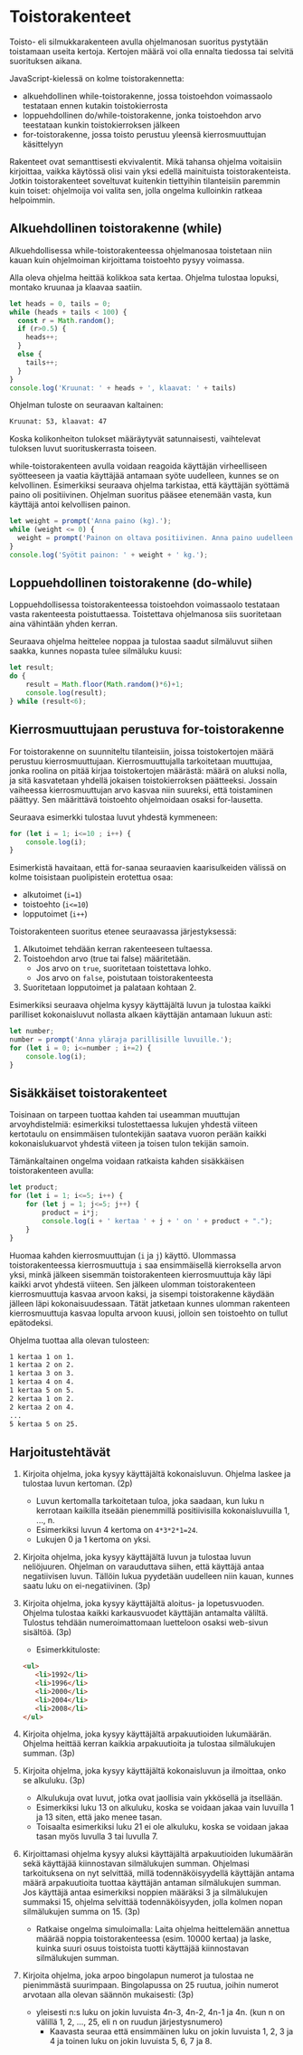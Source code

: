# Toistorakenteet

Toisto- eli silmukkarakenteen avulla ohjelmanosan suoritus pystytään toistamaan useita kertoja.
Kertojen määrä voi olla ennalta tiedossa tai selvitä suorituksen aikana.

JavaScript-kielessä on kolme toistorakennetta:

- alkuehdollinen while-toistorakenne, jossa toistoehdon voimassaolo testataan ennen kutakin toistokierrosta
- loppuehdollinen do/while-toistorakenne, jonka toistoehdon arvo teestataan kunkin toistokierroksen jälkeen
- for-toistorakenne, jossa toisto perustuu yleensä kierrosmuuttujan käsittelyyn

Rakenteet ovat semanttisesti ekvivalentit. Mikä tahansa ohjelma voitaisiin kirjoittaa, vaikka käytössä olisi vain yksi edellä mainituista toistorakenteista. Jotkin toistorakenteet soveltuvat kuitenkin tiettyihin tilanteisiin paremmin kuin toiset: ohjelmoija voi valita sen, jolla ongelma kulloinkin ratkeaa helpoimmin.

## Alkuehdollinen toistorakenne (while)

Alkuehdollisessa while-toistorakenteessa ohjelmanosaa toistetaan niin kauan kuin
ohjelmoiman kirjoittama toistoehto pysyy voimassa.

Alla oleva ohjelma heittää kolikkoa sata kertaa. Ohjelma
tulostaa lopuksi, montako kruunaa ja klaavaa saatiin.

```javascript
let heads = 0, tails = 0;
while (heads + tails < 100) {
  const r = Math.random();
  if (r>0.5) {
    heads++;
  }
  else {
    tails++;
  }
}
console.log('Kruunat: ' + heads + ', klaavat: ' + tails)
```

Ohjelman tuloste on seuraavan kaltainen:

```txt
Kruunat: 53, klaavat: 47
```

Koska kolikonheiton tulokset määräytyvät satunnaisesti, vaihtelevat tuloksen luvut suorituskerrasta toiseen.

while-toistorakenteen avulla voidaan reagoida käyttäjän virheelliseen syötteeseen ja vaatia käyttäjää antamaan syöte uudelleen, kunnes se on kelvollinen. Esimerkiksi seuraava ohjelma tarkistaa, että käyttäjän syöttämä paino oli positiivinen. Ohjelman suoritus pääsee etenemään vasta, kun käyttäjä antoi kelvollisen painon.

```javascript
let weight = prompt('Anna paino (kg).');
while (weight <= 0) {
  weight = prompt('Painon on oltava positiivinen. Anna paino uudelleen (kg).');
}
console.log('Syötit painon: ' + weight + ' kg.');
```

## Loppuehdollinen toistorakenne (do-while)

Loppuehdollisessa toistorakenteessa toistoehdon voimassaolo testataan vasta rakenteesta poistuttaessa. Toistettava ohjelmanosa siis suoritetaan aina vähintään yhden kerran.

Seuraava ohjelma heittelee noppaa ja tulostaa saadut silmäluvut siihen saakka, kunnes nopasta tulee silmäluku kuusi:

```javascript
let result;
do {
    result = Math.floor(Math.random()*6)+1;
    console.log(result);
} while (result<6);
```

## Kierrosmuuttujaan perustuva for-toistorakenne

For toistorakenne on suunniteltu tilanteisiin, joissa toistokertojen määrä perustuu kierrosmuuttujaan. Kierrosmuuttujalla tarkoitetaan muuttujaa, jonka roolina on pitää kirjaa toistokertojen määrästä: määrä on aluksi nolla, ja sitä kasvatetaan yhdellä jokaisen toistokierroksen päätteeksi. Jossain vaiheessa kierrosmuuttujan arvo kasvaa niin suureksi, että toistaminen päättyy. Sen määrittävä toistoehto ohjelmoidaan osaksi for-lausetta.

Seuraava esimerkki tulostaa luvut yhdestä kymmeneen:

```javascript
for (let i = 1; i<=10 ; i++) {
    console.log(i);
}
```

Esimerkistä havaitaan, että for-sanaa seuraavien kaarisulkeiden välissä on kolme toisistaan puolipistein erotettua osaa:

- alkutoimet (`i=1`)
- toistoehto (`i<=10`)
- lopputoimet (`i++`)

Toistorakenteen suoritus etenee seuraavassa järjestyksessä:

1. Alkutoimet tehdään kerran rakenteeseen tultaessa.
2. Toistoehdon arvo (true tai false) määritetään.
    - Jos arvo on `true`, suoritetaan toistettava lohko.
    - Jos arvo on `false`, poistutaan toistorakenteesta
3. Suoritetaan lopputoimet ja palataan kohtaan 2.

Esimerkiksi seuraava ohjelma kysyy käyttäjältä luvun ja tulostaa kaikki parilliset kokonaisluvut nollasta alkaen käyttäjän antamaan lukuun asti:

```javascript
let number;
number = prompt('Anna yläraja parillisille luvuille.');
for (let i = 0; i<=number ; i+=2) {
    console.log(i);
}
```

## Sisäkkäiset toistorakenteet

Toisinaan on tarpeen tuottaa kahden tai useamman muuttujan arvoyhdistelmiä: esimerkiksi tulostettaessa lukujen yhdestä viiteen kertotaulu on ensimmäisen tulontekijän saatava vuoron perään kaikki kokonaislukuarvot yhdestä viiteen ja toisen tulon tekijän samoin.

Tämänkaltainen ongelma voidaan ratkaista kahden sisäkkäisen toistorakenteen avulla:

```javascript
let product;
for (let i = 1; i<=5; i++) {
    for (let j = 1; j<=5; j++) {
        product = i*j;
        console.log(i + ' kertaa ' + j + ' on ' + product + ".");
    }
}
```

Huomaa kahden kierrosmuuttujan (`i` ja `j`) käyttö. Ulommassa toistorakenteessa kierrosmuuttuja `i` saa ensimmäisellä kierroksella arvon yksi, minkä jälkeen sisemmän toistorakenteen kierrosmuuttuja käy läpi kaikki arvot yhdestä viiteen. Sen jälkeen ulomman toistorakenteen kierrosmuuttuja kasvaa arvoon kaksi, ja sisempi toistorakenne käydään jälleen läpi kokonaisuudessaan. Tätät jatketaan kunnes ulomman rakenteen kierrosmuuttuja kasvaa lopulta arvoon kuusi, jolloin sen toistoehto on tullut epätodeksi.

Ohjelma tuottaa alla olevan tulosteen:

```txt
1 kertaa 1 on 1.
1 kertaa 2 on 2.
1 kertaa 3 on 3.
1 kertaa 4 on 4.
1 kertaa 5 on 5.
2 kertaa 1 on 2.
2 kertaa 2 on 4.
...
5 kertaa 5 on 25.
```

## Harjoitustehtävät

1. Kirjoita ohjelma, joka kysyy käyttäjältä kokonaisluvun. Ohjelma laskee ja tulostaa luvun kertoman. (2p)

    - Luvun kertomalla tarkoitetaan tuloa, joka saadaan, kun luku n kerrotaan kaikilla itseään pienemmillä positiivisilla kokonaisluvuilla 1, ..., n.
    - Esimerkiksi luvun 4 kertoma on `4*3*2*1=24`.
    - Lukujen 0 ja 1 kertoma on yksi.

2. Kirjoita ohjelma, joka kysyy käyttäjältä luvun ja tulostaa luvun neliöjuuren. Ohjelman on varauduttava siihen, että käyttäjä antaa negatiivisen luvun. Tällöin lukua pyydetään uudelleen niin kauan, kunnes saatu luku on ei-negatiivinen. (3p)

3. Kirjoita ohjelma, joka kysyy käyttäjältä aloitus- ja lopetusvuoden. Ohjelma tulostaa kaikki karkausvuodet käyttäjän antamalta väliltä. Tulostus tehdään numeroimattomaan luetteloon osaksi web-sivun sisältöä. (3p)
    - Esimerkkituloste:
    
    ```html
    <ul>
       <li>1992</li>
       <li>1996</li>
       <li>2000</li>
       <li>2004</li>
       <li>2008</li>
    </ul>
    ```

4. Kirjoita ohjelma, joka kysyy käyttäjältä arpakuutioiden lukumäärän. Ohjelma heittää kerran kaikkia arpakuutioita ja tulostaa silmälukujen summan. (3p)

5. Kirjoita ohjelma, joka kysyy käyttäjältä kokonaisluvun ja ilmoittaa, onko se alkuluku. (3p)

    - Alkulukuja ovat luvut, jotka ovat jaollisia vain ykkösellä ja itsellään.
    - Esimerkiksi luku 13 on alkuluku, koska se voidaan jakaa vain luvuilla 1 ja 13 siten, että jako menee tasan.
    - Toisaalta esimerkiksi luku 21 ei ole alkuluku, koska se voidaan jakaa tasan myös luvulla 3 tai luvulla 7.

6. Kirjoittamasi ohjelma kysyy aluksi käyttäjältä arpakuutioiden lukumäärän sekä käyttäjää kiinnostavan silmälukujen summan.
   Ohjelmasi tarkoituksena on nyt selvittää, millä todennäköisyydellä käyttäjän antama määrä arpakuutioita tuottaa käyttäjän antaman silmälukujen summan. Jos käyttäjä antaa esimerkiksi noppien määräksi 3 ja silmälukujen summaksi 15, ohjelma selvittää todennäköisyyden, jolla kolmen nopan silmälukujen summa on 15. (3p)
   
   - Ratkaise ongelma simuloimalla: Laita ohjelma heittelemään annettua määrää noppia toistorakenteessa (esim. 10000 kertaa) ja laske, kuinka suuri osuus toistoista tuotti käyttäjää kiinnostavan silmälukujen summan.
   
7. Kirjoita ohjelma, joka arpoo bingolapun numerot ja tulostaa ne pienimmästä suurimpaan.
Bingolapussa on 25 ruutua, joihin numerot arvotaan alla olevan säännön mukaisesti: (3p)
      
    - yleisesti n:s luku on jokin luvuista 4n-3, 4n-2, 4n-1 ja 4n. (kun n on välillä 1, 2, ..., 25, eli n on ruudun järjestysnumero)
        - Kaavasta seuraa että ensimmäinen luku on jokin luvuista 1, 2, 3 ja 4 ja toinen luku on jokin luvuista 5, 6, 7 ja 8.
      